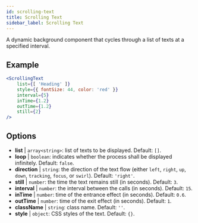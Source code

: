 ```yaml
---
id: scrolling-text
title: Scrolling Text
sidebar_label: Scrolling Text
---
```


A dynamic background component that cycles through a list of texts  at a specified interval.

## Example

```jsx live
<ScrollingText
    list={[ 'Heading' ]}
    style={{ fontSize: 44, color: 'red' }}
    interval={5}
    inTime={1.2}
    outTime={1.2}
    still={2}
/>
```



## Options

* __list__ | `array<string>`: list of texts to be displayed. Default: `[]`.
* __loop__ | `boolean`: indicates whether the process shall be displayed infinitely. Default: `false`.
* __direction__ | `string`: the direction of the text flow (either `left`, `right`, `up`, `down`, `tracking`, `focus`, or `swirl`). Default: `'right'`.
* __still__ | `number`: the time the text remains still (in seconds). Default: `3`.
* __interval__ | `number`: the interval between the calls (in seconds). Default: `15`.
* __inTime__ | `number`: time of the entrance effect (in seconds). Default: `0.6`.
* __outTime__ | `number`: time of the exit effect (in seconds). Default: `1`.
* __className__ | `string`: class name. Default: `''`.
* __style__ | `object`: CSS styles of the text. Default: `{}`.
